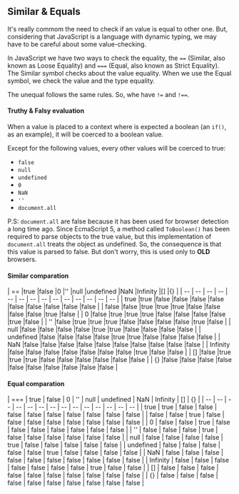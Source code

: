 ## Similar & Equals

It's really commom the need to check if an value is equal to other one. But, considering that JavaScript is a language with dynamic typing, we may have to be careful about some value-checking.

In JavaScript we have two ways to check the equality, the ```==``` (Similar, also known as Loose Equality) and ```===``` (Equal, also known as Strict Equality). The Similar symbol checks about the value equality. When we use the Equal symbol, we check the value and the type equality.

The unequal follows the same rules. So, whe have ```!=``` and ```!==```.

#### Truthy & Falsy evaluation

When a value is placed to a context where is expected a boolean (an ```if()```, as an example), it will be coerced to a boolean value.

Except for the following values, every other values will be coerced to true:

- ```false```
- ```null```
- ```undefined```
- ```0```
- ```NaN```
- ```''```
- ```document.all```

P.S: ```document.all``` are false because it has been used for browser detection a long time ago. Since EcmaScript 5, a method called ```ToBoolean()``` has been required to parse objects to the true value, but this implementation of ```document.all``` treats the object as undefined. So, the consequence is that this value is parsed to false. But don't worry, this is used only to **OLD** browsers.

#### Similar comparation
| == |true |false |0 |'' |null |undefined |NaN |Infinity |[] |{} |
| -- | -- | -- | -- | -- | -- | -- | -- | -- | -- | -- | -- | -- | -- |
| true |true |false |false |false |false |false |false |false |false |false |
| false |false |true |true |true |false |false |false |false |true |false |
| 0 |false |true |true |true |false |false |false |false |true |false |
| '' |false |true |true |true |false |false |false |false |true |false |
| null |false |false |false |false |true |true |false |false |false |false |
| undefined |false |false |false |false |true |true |false |false |false |false |
| NaN |false |false |false |false |false |false |false |false |false |false |
| Infinity |false |false |false |false |false |false |false |true |false |false |
| [] |false |true |true |true |false |false |false |false |false |false |
| {} |false |false |false |false |false |false |false |false |false |false |

#### Equal comparation

| === | true | false | 0 | '' | null | undefined | NaN | Infinity | [] | {} |
| -- | -- | -- | -- | -- | -- | -- | -- | -- | -- | -- | -- | -- | -- |
| true | true | false | false | false | false | false | false | false | false | false |
| false | false | true | false | false | false | false | false | false | false | false |
| 0 | false | false | true | false | false | false | false | false | false | false |
| '' | false | false | false | true | false | false | false | false | false | false |
| null | false | false | false | false | true | false | false | false | false | false |
| undefined | false | false | false | false | false | true | false | false | false | false |
| NaN | false | false | false | false | false | false | false | false | false | false |
| Infinity | false | false | false | false | false | false | false | true | false | false |
| [] | false | false | false | false | false | false | false | false | false | false |
| {} | false | false | false | false | false | false | false | false | false | false |